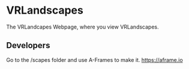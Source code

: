 # VRLandscapes
The VRLandcapes Webpage, where you view VRLandscapes.
## Developers
Go to the /scapes folder and use A-Frames to make it. https://aframe.io


